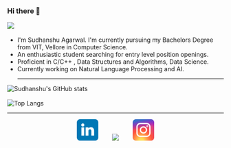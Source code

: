 ### Hi there 👋
<!--
**SudhanshuAgarwal786/SudhanshuAgarwal786** is a ✨ _special_ ✨ repository because its `README.md` (this file) appears on your GitHub profile.

Here are some ideas to get you started:

- 🔭 I’m currently working on ...
- 🌱 I’m currently learning ...
- 👯 I’m looking to collaborate on ...
- 🤔 I’m looking for help with ...
- 💬 Ask me about ...
- 📫 How to reach me: ...
- 😄 Pronouns: ...
- ⚡ Fun fact: ...
-->
<!-- # <img src="https://tenor.com/view/hi-robot-gif-18871668.gif" width="100"> -->
![](https://komarev.com/ghpvc/?username=SudhanshuAgarwal786&color=47ccb3) 
- I'm Sudhanshu Agarwal. I'm currently pursuing my Bachelors Degree from VIT, Vellore in Computer Science.
- An enthusiastic student searching for entry level position openings.
- Proficient in C/C++ , Data Structures and Algorithms, Data Science.
- Currently working on Natural Language Processing and AI.<hr>

![Sudhanshu's GitHub stats](https://github-readme-stats.vercel.app/api/?username=SudhanshuAgarwal786&show_icons=true&title_color=fff&icon_color=79ff97&text_color=9f9f9f&bg_color=151515)<br/></br>
![Top Langs](https://github-readme-stats.vercel.app/api/top-langs/?username=SudhanshuAgarwal786&show_icons=true&title_color=fff&icon_color=79ff97&text_color=9f9f9f&bg_color=151515)
<hr><p align = "center">
<a href = https://www.linkedin.com/in/sudhanshu-agarwal/ target='blank'> <img src=https://github.com/edent/SuperTinyIcons/blob/master/images/svg/linkedin.svg height='50' weight='35'/></a>&emsp;&emsp;
<a href = mailto:sudhanshusanjay8@gmail.com target='blank'> <img src=https://edent.github.io/SuperTinyIcons/images/svg/gmail.svg height='50' weight='35'/></a>&emsp;&emsp;
<a href = https://instagram.com/sudhanshu.agarwal.007?utm_medium=copy_link target='blank'> <img src=https://github.com/edent/SuperTinyIcons/blob/master/images/svg/instagram.svg height='50' weight='35'/></a><br>
 

